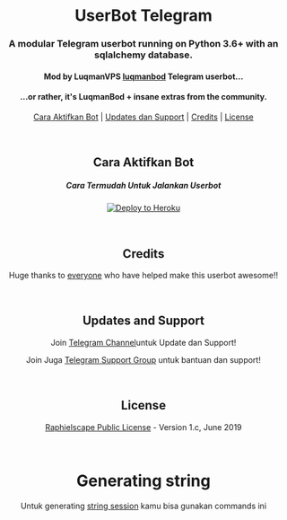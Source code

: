 <h1 align="center">UserBot Telegram</h1>
<h3 align="center">A modular Telegram userbot running on Python 3.6+ with an sqlalchemy database.</h3>
<h4 align="center">Mod by LuqmanVPS <a href="https://github.com/luqmanvps/Userbot1">luqmanbod</a> Telegram userbot...</h4>
<h4 align="center">...or rather, it's LuqmanBod + insane extras from the community.</h4>
<p align="center"><a href="#cara-aktifkan-bot">Cara Aktifkan Bot</a> | <a href="#updates-and-support">Updates dan Support</a> | <a href="#credits">Credits</a> | <a href="#license">License</a></p>
<p align="center">&nbsp;</p>
<h2 align="center">Cara Aktifkan Bot</h2>
<h5 align="center">Cara Termudah Untuk Jalankan Userbot</h5>
<p align="center"><a href="https://heroku.com/deploy?template=https://github.com/luqmanvps/Userbot1/tree/master"> <img src="https://www.herokucdn.com/deploy/button.svg" alt="Deploy to Heroku" /></a></p>
<p align="center">&nbsp;</p>
<h2 align="center">Credits</h2>
<p align="center">Huge thanks to <a href="https://github.com/luqmanvps/Userbot1/graphs/contributors">everyone</a> who have helped make this userbot awesome!!</p>
<p align="center">&nbsp;</p>
<h2 align="center">Updates and Support</h2>
<p align="center">Join <a href="https://t.me/luqmanbot">Telegram Channel</a>untuk Update dan Support!</p>
<p align="center">Join Juga <a href="https://t.me/luqmanbodsupport">Telegram Support Group</a> untuk bantuan dan support!</p>
<p align="center">&nbsp;</p>
<h2 align="center">License</h2>
<p align="center"><a href="https://github.com/luqmanvps/Userbot1/blob/sql-extended/LICENSE">Raphielscape Public License</a> - Version 1.c, June 2019</p>
<p align="center">&nbsp;</p>
<h1 align="center">Generating string</h1>
<p align="center">Untuk generating <a href="https://t.me/devkeks/27">string session</a> kamu bisa gunakan commands ini</p>
